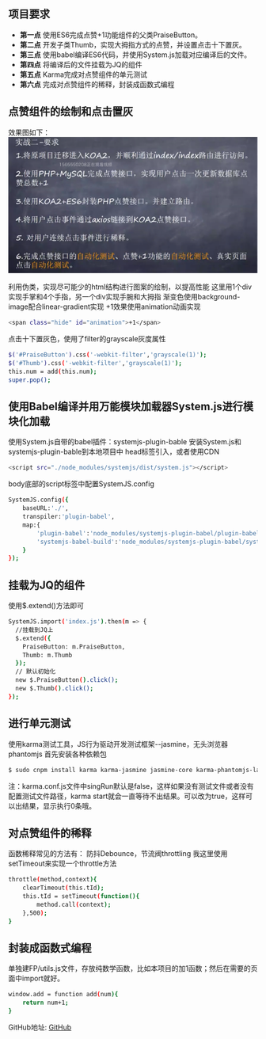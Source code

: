 
## 项目要求

* **第一点** 使用ES6完成点赞+1功能组件的父类PraiseButton。
* **第二点** 开发子类Thumb，实现大拇指方式的点赞，并设置点击十下置灰。
* **第三点** 使用babel编译ES6代码，并使用System.js加载对应编译后的文件。
* **第四点** 将编译后的文件挂载为JQ的组件
* **第五点** Karma完成对点赞组件的单元测试
* **第六点** 完成对点赞组件的稀释，封装成函数式编程



## 点赞组件的绘制和点击置灰

效果图如下：
![Image text](https://github.com/yllg/KOA2/blob/master/readme%20img/1.%E9%A1%B9%E7%9B%AE%E8%A6%81%E6%B1%82.png)

利用伪类，实现尽可能少的html结构进行图案的绘制，以提高性能
这里用1个div实现手掌和4个手指，另一个div实现手腕和大拇指
渐变色使用background-image配合linear-gradient实现
+1效果使用animation动画实现

``` bash
<span class="hide" id="animation">+1</span>
```

点击十下置灰色，使用了filter的grayscale灰度属性

``` bash
$('#PraiseButton').css('-webkit-filter','grayscale(1)');
$('#Thumb').css('-webkit-filter','grayscale(1)');
this.num = add(this.num);  
super.pop();
```



## 使用Babel编译并用万能模块加载器System.js进行模块化加载
使用System.js自带的babel插件：systemjs-plugin-bable
安装System.js和systemjs-plugin-bable到本地项目中
head标签引入，或者使用CDN

``` bash
<script src="./node_modules/systemjs/dist/system.js"></script>
```

body底部的script标签中配置SystemJS.config

``` bash
SystemJS.config({
    baseURL:'./',
    transpiler:'plugin-babel',
    map:{
        'plugin-babel':'node_modules/systemjs-plugin-babel/plugin-babel.js',
        'systemjs-babel-build':'node_modules/systemjs-plugin-babel/systemjs-babel-browser.js'
    }
});
```




## 挂载为JQ的组件

使用$.extend()方法即可

``` bash
SystemJS.import('index.js').then(m => {
  //挂载到JQ上
  $.extend({
    PraiseButton: m.PraiseButton,
    Thumb: m.Thumb
  });
  // 默认初始化
  new $.PraiseButton().click();
  new $.Thumb().click();
});
```


## 进行单元测试
 使用karma测试工具，JS行为驱动开发测试框架--jasmine，无头浏览器phantomjs
首先安装各种依赖包

``` bash
$ sudo cnpm install karma karma-jasmine jasmine-core karma-phantomjs-launcher –save-dev
```

注：karma.conf.js文件中singRun默认是false，这样如果没有测试文件或者没有配置测试文件路径，karma start就会一直等待不出结果。可以改为true，这样可以出结果，显示执行0条哦。



## 对点赞组件的稀释
函数稀释常见的方法有： 防抖Debounce，节流阀throttling
我这里使用setTimeout来实现一个throttle方法

``` bash
throttle(method,context){
    clearTimeout(this.tId);
    this.tId = setTimeout(function(){
        method.call(context);
    },500);
}
```


## 封装成函数式编程
单独建FP/utils.js文件，存放纯数学函数，比如本项目的加1函数；然后在需要的页面中import就好。
``` bash
window.add = function add(num){
	return num+1;
}
```


GitHub地址: [GitHub](https://github.com/yllg/JS-QA)


